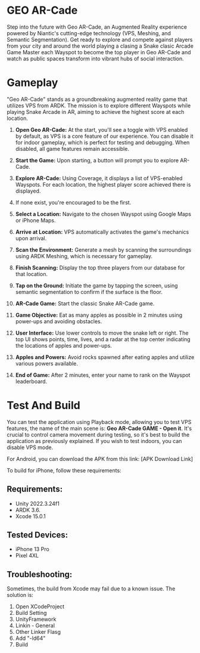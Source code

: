 # GEO AR-Cade

Step into the future with Geo AR-Cade, an Augmented Reality experience powered by Niantic's cutting-edge technology (VPS, Meshing, and Semantic Segmentation).
Get ready to explore and compete against players from your city and around the world playing a clasing a Snake clasic Arcade Game
Master each Wayspot to become the top player in Geo AR-Cade and watch as public spaces transform into vibrant hubs of social interaction.

# Gameplay

"Geo AR-Cade" stands as a groundbreaking augmented reality game that utilizes VPS from ARDK. 
The mission is to explore different Wayspots while playing Snake Arcade in AR, aiming to achieve the highest score at each location.

1. **Open Geo AR-Cade:** At the start, you'll see a toggle with VPS enabled by default, as VPS is a core feature of our experience. You can disable it for indoor gameplay, which is perfect for testing and debugging. When disabled, all game features remain accessible.

2. **Start the Game:** Upon starting, a button will prompt you to explore AR-Cade.

3. **Explore AR-Cade:** Using Coverage, it displays a list of VPS-enabled Wayspots. For each location, the highest player score achieved there is displayed.

4. If none exist, you're encouraged to be the first.

5. **Select a Location:** Navigate to the chosen Wayspot using Google Maps or iPhone Maps.

6. **Arrive at Location:** VPS automatically activates the game's mechanics upon arrival.

7. **Scan the Environment:** Generate a mesh by scanning the surroundings using ARDK Meshing, which is necessary for gameplay.

8. **Finish Scanning:** Display the top three players from our database for that location.

9. **Tap on the Ground:** Initiate the game by tapping the screen, using semantic segmentation to confirm if the surface is the floor.

10. **AR-Cade Game:** Start the classic Snake AR-Cade game.

11. **Game Objective:** Eat as many apples as possible in 2 minutes using power-ups and avoiding obstacles.

12. **User Interface:** Use lower controls to move the snake left or right. The top UI shows points, time, lives, and a radar at the top center indicating the locations of apples and power-ups.

13. **Apples and Powers:** Avoid rocks spawned after eating apples and utilize various powers available.

14. **End of Game:** After 2 minutes, enter your name to rank on the Wayspot leaderboard.

# Test And Build

You can test the application using Playback mode, allowing you to test VPS features, the name of the main scene is: **Geo AR-Cade GAME - Open it**. It's crucial to control camera movement during testing, so it's best to build the application as previously explained. If you wish to test indoors, you can disable VPS mode.

For Android, you can download the APK from this link: [APK Download Link]

To build for iPhone, follow these requirements:

## Requirements:

- Unity 2022.3.24f1
- ARDK 3.6.
- Xcode 15.0.1

## Tested Devices:

- iPhone 13 Pro
- Pixel 4XL
## Troubleshooting:

Sometimes, the build from Xcode may fail due to a known issue. The solution is:

1. Open XCodeProject
2. Build Setting
3. UnityFramework
4. Linkin - General
5. Other Linker Flasg
6. Add "-ld64"
7. Build


